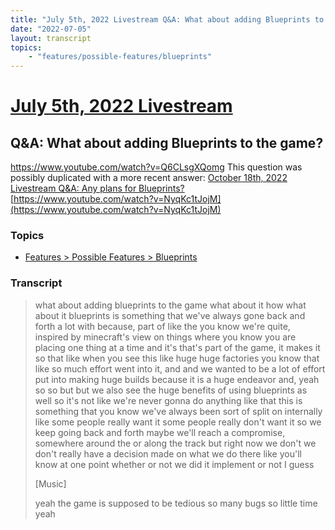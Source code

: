 ```yaml
---
title: "July 5th, 2022 Livestream Q&A: What about adding Blueprints to the game?"
date: "2022-07-05"
layout: transcript
topics:
    - "features/possible-features/blueprints"
---
```

# [July 5th, 2022 Livestream](../2022-07-05.md)
## Q&A: What about adding Blueprints to the game?
https://www.youtube.com/watch?v=Q6CLsgXQomg
This question was possibly duplicated with a more recent answer: [October 18th, 2022 Livestream Q&A: Any plans for Blueprints?](./yt-NyqKc1tJojM.md) [https://www.youtube.com/watch?v=NyqKc1tJojM](https://www.youtube.com/watch?v=NyqKc1tJojM)


### Topics
* [Features > Possible Features > Blueprints](../topics/features/possible-features/blueprints.md)

### Transcript

> what about adding blueprints to the game what about it how what about it blueprints is something that we've always gone back and forth a lot with because, part of like the you know we're quite, inspired by minecraft's view on things where you know you are placing one thing at a time and it's that's part of the game, it makes it so that like when you see this like huge huge factories you know that like so much effort went into it, and and we wanted to be a lot of effort put into making huge builds because it is a huge endeavor and, yeah so so but but we also see the huge benefits of using blueprints as well so it's not like we're never gonna do anything like that this is something that you know we've always been sort of split on internally like some people really want it some people really don't want it so we keep going back and forth maybe we'll reach a compromise, somewhere around the or along the track but right now we don't we don't really have a decision made on what we do there like you'll know at one point whether or not we did it implement or not I guess
>
> [Music]
>
> yeah the game is supposed to be tedious so many bugs so little time yeah
